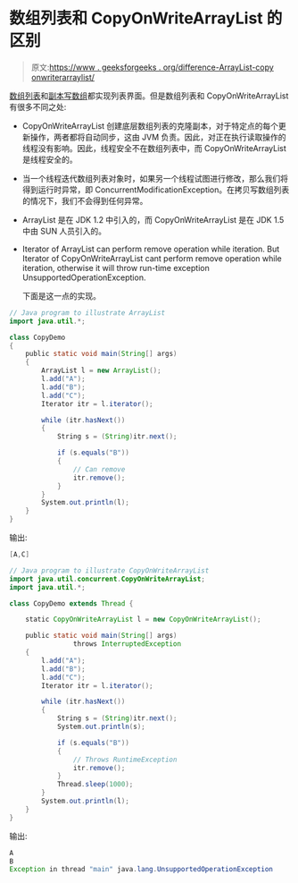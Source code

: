 # 数组列表和 CopyOnWriteArrayList 的区别

> 原文:[https://www . geeksforgeeks . org/difference-ArrayList-copy onwriterarraylist/](https://www.geeksforgeeks.org/difference-arraylist-copyonwritearraylist/)

[数组列表](https://www.geeksforgeeks.org/arraylist-in-java/)和[副本写数组](https://www.geeksforgeeks.org/copyonwritearraylist-in-java/)都实现列表界面。但是数组列表和 CopyOnWriteArrayList 有很多不同之处:

*   CopyOnWriteArrayList 创建底层数组列表的克隆副本，对于特定点的每个更新操作，两者都将自动同步，这由 JVM 负责。因此，对正在执行读取操作的线程没有影响。因此，线程安全不在数组列表中，而 CopyOnWriteArrayList 是线程安全的。
*   当一个线程迭代数组列表对象时，如果另一个线程试图进行修改，那么我们将得到运行时异常，即 ConcurrentModificationException。在拷贝写数组列表的情况下，我们不会得到任何异常。
*   ArrayList 是在 JDK 1.2 中引入的，而 CopyOnWriteArrayList 是在 JDK 1.5 中由 SUN 人员引入的。
*   Iterator of ArrayList can perform remove operation while iteration. But Iterator of CopyOnWriteArrayList cant perform remove operation while iteration, otherwise it will throw run-time exception UnsupportedOperationException.

    下面是这一点的实现。

```java
// Java program to illustrate ArrayList
import java.util.*;

class CopyDemo
{
    public static void main(String[] args) 
    {
        ArrayList l = new ArrayList();
        l.add("A");
        l.add("B");
        l.add("C");
        Iterator itr = l.iterator();

        while (itr.hasNext()) 
        {
            String s = (String)itr.next();

            if (s.equals("B"))
            {
                // Can remove
                itr.remove();
            }
        }
        System.out.println(l);
    }
}
```

输出:

```java
[A,C]

```

```java
// Java program to illustrate CopyOnWriteArrayList
import java.util.concurrent.CopyOnWriteArrayList;
import java.util.*;

class CopyDemo extends Thread {

    static CopyOnWriteArrayList l = new CopyOnWriteArrayList();

    public static void main(String[] args) 
                throws InterruptedException
    {
        l.add("A");
        l.add("B");
        l.add("C");
        Iterator itr = l.iterator();

        while (itr.hasNext())
        {
            String s = (String)itr.next();
            System.out.println(s);

            if (s.equals("B"))
            {
                // Throws RuntimeException
                itr.remove();
            }
            Thread.sleep(1000);
        }
        System.out.println(l);
    }
}
```

输出:

```java
A
B
Exception in thread "main" java.lang.UnsupportedOperationException

```